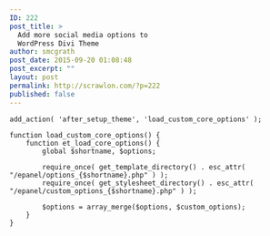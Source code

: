 ```yaml
---
ID: 222
post_title: >
  Add more social media options to
  WordPress Divi Theme
author: smcgrath
post_date: 2015-09-20 01:08:48
post_excerpt: ""
layout: post
permalink: http://scrawlon.com/?p=222
published: false
---
```

    add_action( 'after_setup_theme', 'load_custom_core_options' );
    
    function load_custom_core_options() {
        function et_load_core_options() {
            global $shortname, $options;
    
            require_once( get_template_directory() . esc_attr( "/epanel/options_{$shortname}.php" ) );
            require_once( get_stylesheet_directory() . esc_attr( "/epanel/custom_options_{$shortname}.php" ) );
    
            $options = array_merge($options, $custom_options);
        }
    }